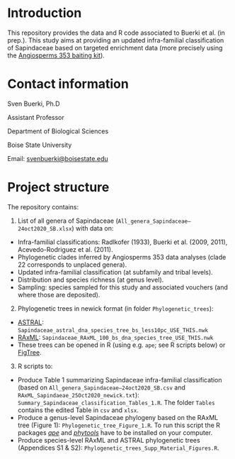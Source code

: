 # Introduction

This repository provides the data and R code associated to Buerki et al. (in prep.). This study aims at providing an updated infra-familial classification of Sapindaceae based on targeted enrichment data (more precisely using the [Angiosperms 353 baiting kit](https://arborbiosci.com/genomics/targeted-sequencing/mybaits/mybaits-expert/mybaits-expert-angiosperms-353/)).

# Contact information

Sven Buerki, Ph.D

Assistant Professor

Department of Biological Sciences

Boise State University

Email: svenbuerki@boisestate.edu

# Project structure

The repository contains:

1. List of all genera of Sapindaceae (`All_genera_Sapindaceae–24oct2020_SB.xlsx`) with data on:
  - Infra-familial classifications: Radlkofer (1933), Buerki et al. (2009, 2011), Acevedo-Rodriguez et al. (2011).
  - Phylogenetic clades inferred by Angiosperms 353 data analyses (clade 22 corresponds to unplaced genera).
  - Updated infra-familial classification (at subfamily and tribal levels).
  - Distribution and species richness (at genus level).
  - Sampling: species sampled for this study and associated vouchers (and where those are deposited).
2. Phylogenetic trees in newick format (in folder `Phylogenetic_trees`):
  - [ASTRAL](https://github.com/smirarab/ASTRAL): `Sapindaceae_astral_dna_species_tree_bs_less10pc_USE_THIS.nwk`
  - [RAxML](https://currentprotocols.onlinelibrary.wiley.com/doi/abs/10.1002/0471250953.bi0614s51): `Sapindaceae_RAxML_100_bs_dna_species_tree_USE_THIS.nwk`
  - These trees can be opened in R (using e.g. `ape`; see R scripts below) or [FigTree](http://tree.bio.ed.ac.uk/software/figtree/).
3. R scripts to:
  - Produce Table 1 summarizing Sapindaceae infra-familial classification (based on `All_genera_Sapindaceae–24oct2020_SB.csv` and `RAxML_Sapindaeae_25Oct2020_newick.txt`): `Summary_Sapindaceae_classification_Tables_1.R`. The folder `Tables` contains the edited Table in `csv` and `xlsx`.
  - Produce a genus-level Sapindaceae phylogeny based on the RAxML tree (Figure 1): `Phylogenetic_tree_Figure_1.R`. To run this script the R packages [*ape*](https://cran.r-project.org/web/packages/ape/index.html) and [*phytools*](https://cran.r-project.org/web/packages/phytools/index.html) have to be installed on your computer.
  - Produce species-level RAxML and ASTRAL phylogenetic trees (Appendices S1 & S2): `Phylogenetic_trees_Supp_Material_Figures.R`.
  